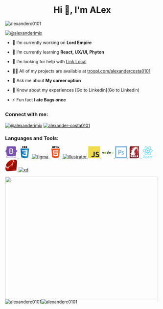 <h1 align="center">Hi 👋, I'm ALex</h1>
<p align="left"> <img src="https://komarev.com/ghpvc/?username=alexanderc0101&label=Profile%20views&color=0e75b6&style=flat" alt="alexanderc0101" /> </p>

<p align="left"> <a href="https://twitter.com/@alexanderimix" target="blank"><img src="https://img.shields.io/twitter/follow/@alexanderimix?logo=twitter&style=for-the-badge" alt="@alexanderimix" /></a> </p>

- 🔭 I’m currently working on **Lord Empire**

- 🌱 I’m currently learning **React, UX/UI, Phyton**

- 🤝 I’m looking for help with [Link Local](http://www.linklocal.site/)

- 👨‍💻 All of my projects are available at [troopl.com/alexandercosta0101](troopl.com/alexandercosta0101)

- 💬 Ask me about **My career option**

- 📄 Know about my experiences [Go to Linkedin](Go to Linkedin)

- ⚡ Fun fact **I ate Bugs once**

<h3 align="left">Connect with me:</h3>
<p align="left">
<a href="https://twitter.com/@alexanderimix" target="blank"><img align="center" src="https://raw.githubusercontent.com/rahuldkjain/github-profile-readme-generator/master/src/images/icons/Social/twitter.svg" alt="@alexanderimix" height="30" width="40" /></a>
<a href="https://linkedin.com/in/alexander-costa0101" target="blank"><img align="center" src="https://raw.githubusercontent.com/rahuldkjain/github-profile-readme-generator/master/src/images/icons/Social/linked-in-alt.svg" alt="alexander-costa0101" height="30" width="40" /></a>
</p>

<h3 align="left">Languages and Tools:</h3>
<p align="left"> <a href="https://getbootstrap.com" target="_blank" rel="noreferrer"> <img src="https://raw.githubusercontent.com/devicons/devicon/master/icons/bootstrap/bootstrap-plain-wordmark.svg" alt="bootstrap" width="40" height="40"/> </a> <a href="https://www.w3schools.com/css/" target="_blank" rel="noreferrer"> <img src="https://raw.githubusercontent.com/devicons/devicon/master/icons/css3/css3-original-wordmark.svg" alt="css3" width="40" height="40"/> </a> <a href="https://www.figma.com/" target="_blank" rel="noreferrer"> <img src="https://www.vectorlogo.zone/logos/figma/figma-icon.svg" alt="figma" width="40" height="40"/> </a> <a href="https://www.w3.org/html/" target="_blank" rel="noreferrer"> <img src="https://raw.githubusercontent.com/devicons/devicon/master/icons/html5/html5-original-wordmark.svg" alt="html5" width="40" height="40"/> </a> <a href="https://www.adobe.com/in/products/illustrator.html" target="_blank" rel="noreferrer"> <img src="https://www.vectorlogo.zone/logos/adobe_illustrator/adobe_illustrator-icon.svg" alt="illustrator" width="40" height="40"/> </a> <a href="https://developer.mozilla.org/en-US/docs/Web/JavaScript" target="_blank" rel="noreferrer"> <img src="https://raw.githubusercontent.com/devicons/devicon/master/icons/javascript/javascript-original.svg" alt="javascript" width="40" height="40"/> </a> <a href="https://nodejs.org" target="_blank" rel="noreferrer"> <img src="https://raw.githubusercontent.com/devicons/devicon/master/icons/nodejs/nodejs-original-wordmark.svg" alt="nodejs" width="40" height="40"/> </a> <a href="https://www.photoshop.com/en" target="_blank" rel="noreferrer"> <img src="https://raw.githubusercontent.com/devicons/devicon/master/icons/photoshop/photoshop-line.svg" alt="photoshop" width="40" height="40"/> </a> <a href="https://rubyonrails.org" target="_blank" rel="noreferrer"> <img src="https://raw.githubusercontent.com/devicons/devicon/master/icons/rails/rails-original-wordmark.svg" alt="rails" width="40" height="40"/> </a> <a href="https://reactjs.org/" target="_blank" rel="noreferrer"> <img src="https://raw.githubusercontent.com/devicons/devicon/master/icons/react/react-original-wordmark.svg" alt="react" width="40" height="40"/> </a> <a href="https://www.ruby-lang.org/en/" target="_blank" rel="noreferrer"> <img src="https://raw.githubusercontent.com/devicons/devicon/master/icons/ruby/ruby-original.svg" alt="ruby" width="40" height="40"/> </a> <a href="https://www.adobe.com/products/xd.html" target="_blank" rel="noreferrer"> <img src="https://cdn.worldvectorlogo.com/logos/adobe-xd.svg" alt="xd" width="40" height="40"/> </a> </p>

<p><img align="left" width="500" height="400"src="https://miro.medium.com/max/4800/1*99QW3Cgy77Mya7sX7TbbYA.jpeg"/></p>

<p><img align="left" src="https://github-readme-stats.vercel.app/api/top-langs?username=alexanderc0101&show_icons=true&locale=en&layout=compact" alt="alexanderc0101" /></p>

<p>&nbsp;<img align="left" width="300" height="200"src="https://github-readme-stats.vercel.app/api?username=alexanderc0101&show_icons=true&locale=en" alt="alexanderc0101" /></p>
